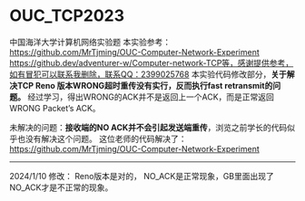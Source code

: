 # OUC_TCP2023
中国海洋大学计算机网络实验题
本实验参考：
https://github.com/MrTjming/OUC-Computer-Network-Experiment
https://github.dev/adventurer-w/Computer-network-TCP等，感谢提供参考，如有冒犯可以联系我删除，联系QQ：2399025768
本实验代码修改部分，**关于解决TCP Reno 版本WRONG超时重传没有实行，反而执行fast retransmit的问题。**
经过学习，得出WRONG的ACK并不是返回上一个ACK，而是正常返回WRONG Packet’s ACK。

未解决的问题：**接收端的NO ACK并不会引起发送端重传**，浏览之前学长的代码似乎也没有解决这个问题。
这位老师的代码解决了：
https://github.com/MrTjming/OUC-Computer-Network-Experiment

----------------------
2024/1/10 修改： Reno版本是对的， NO_ACK是正常现象，GB里面出现了NO_ACK才是不正常的现象。
